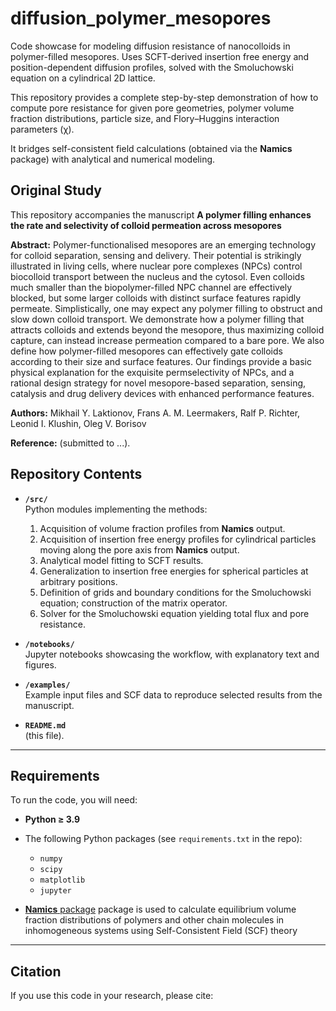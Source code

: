 # diffusion_polymer_mesopores
Code showcase for modeling diffusion resistance of nanocolloids in polymer-filled mesopores. Uses SCFT-derived insertion free energy and position-dependent diffusion profiles, solved with the Smoluchowski equation on a cylindrical 2D lattice.

This repository provides a complete step-by-step demonstration of how to compute pore resistance for given pore geometries, polymer volume fraction distributions, particle size, and Flory–Huggins interaction parameters (χ).  

It bridges self-consistent field calculations (obtained via the **Namics** package) with analytical and numerical modeling.

## Original Study

This repository accompanies the manuscript **A polymer filling enhances the rate and selectivity of colloid permeation across mesopores**

**Abstract:**
Polymer-functionalised mesopores are an emerging technology for colloid separation, sensing and delivery.
Their potential is strikingly illustrated in living cells, where nuclear pore complexes (NPCs) control biocolloid transport between the nucleus and the cytosol.
Even colloids much smaller than the biopolymer-filled NPC channel are effectively blocked, but some larger colloids with distinct surface features rapidly permeate.
Simplistically, one may expect any polymer filling to obstruct and slow down colloid transport.
We demonstrate how a polymer filling that attracts colloids and extends beyond the mesopore, thus maximizing colloid capture, can instead increase permeation compared to a bare pore.
We also define how polymer-filled mesopores can effectively gate colloids according to their size and surface features.
Our findings provide a basic physical explanation for the exquisite permselectivity of NPCs, and a rational design strategy for novel mesopore-based separation, sensing, catalysis and drug delivery devices with enhanced performance features.

**Authors:** Mikhail Y. Laktionov, Frans A. M. Leermakers, Ralf P. Richter, Leonid I. Klushin, Oleg V. Borisov

**Reference:**  (submitted to ...).

## Repository Contents

- **`/src/`**  
  Python modules implementing the methods:
  1. Acquisition of volume fraction profiles from **Namics** output.  
  2.  Acquisition of insertion free energy profiles for cylindrical particles moving along the pore axis from **Namics** output. 
  3. Analytical model fitting to SCFT results.  
  4. Generalization to insertion free energies for spherical particles at arbitrary positions.  
  5. Definition of grids and boundary conditions for the Smoluchowski equation; construction of the matrix operator.  
  6. Solver for the Smoluchowski equation yielding total flux and pore resistance.  

- **`/notebooks/`**  
  Jupyter notebooks showcasing the workflow, with explanatory text and figures.  

- **`/examples/`**  
  Example input files and SCF data to reproduce selected results from the manuscript.  

- **`README.md`**  
  (this file).  

---

## Requirements

To run the code, you will need:

- **Python ≥ 3.9**  
- The following Python packages (see `requirements.txt` in the repo):
  - `numpy`
  - `scipy`
  - `matplotlib`
  - `jupyter`

- [**Namics** package](reference) package is used to calculate equilibrium volume fraction distributions of polymers and other chain molecules in inhomogeneous systems using Self-Consistent Field (SCF) theory

---

<!-- ## Usage

1. Run SCF calculations in NAMICS for your polymer–pore system.  
2. Place the volume fraction output files in the `examples/` folder (or your own folder).  
3. Open the provided Jupyter notebook in `notebooks/`, which demonstrates step by step how to:
   - Import SCFT profiles.  
   - Compute insertion free energies.  
   - Solve the Smoluchowski equation for flux.  
   - Extract pore resistance.  

--- -->

## Citation

If you use this code in your research, please cite:

